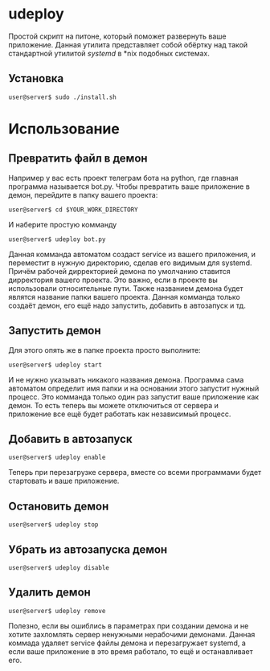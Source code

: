 # udeploy
Простой скрипт на питоне, который поможет развернуть ваше приложение.
Данная утилита представляет собой обёртку над такой стандартной
утилитой _systemd_ в *nix подобных системах.

## Установка 
```console
user@server$ sudo ./install.sh
```

# Использование


## Превратить файл в демон
Например у вас есть проект телеграм бота на python, где главная программа называется bot.py.
Чтобы превратить ваше приложение в демон, перейдите в папку вашего проекта:
```console
user@server$ cd $YOUR_WORK_DIRECTORY
```

И наберите простую комманду
```console
user@server$ udeploy bot.py
```

Данная комманда автоматом создаст service из вашего приложения, и переместит в нужную директорию,
сделав его видимым для systemd. Причём рабочей дирректорией демона по умолчанию ставится дирректория
вашего проекта. Это важно, если в проекте вы использовали относительные пути. Также названием демона
будет являтся название папки вашего проекта. Данная комманда только создаёт демон, его ещё надо
запустить, добавить в автозапуск и тд.

## Запустить демон
Для этого опять же в папке проекта просто выполните:
```console
user@server$ udeploy start
```
И не нужно указывать никакого названия демона. Программа сама автоматом определит имя папки
и на основании этого запустит нужный процесс. Это комманда только один раз запустит ваше приложение
как демон. То есть теперь вы можете отключиться от сервера и приложение все ещё будет работать как
независимый процесс.

## Добавить в автозапуск
```console
user@server$ udeploy enable
```
Теперь при перезагрузке сервера, вместе со всеми программами будет стартовать и ваше приложение.

## Остановить демон
```console
user@server$ udeploy stop
```

## Убрать из автозапуска демон
```console
user@server$ udeploy disable
```

## Удалить демон
```console
user@server$ udeploy remove
```
Полезно, если вы ошиблись в параметрах при создании демона и не хотите захломлять сервер ненужными
нерабочими демонами. Данная коммада удаляет service файлы демона и перезагружает systemd,
а если ваше приложение в это время работало, то ещё и останавливает его.
